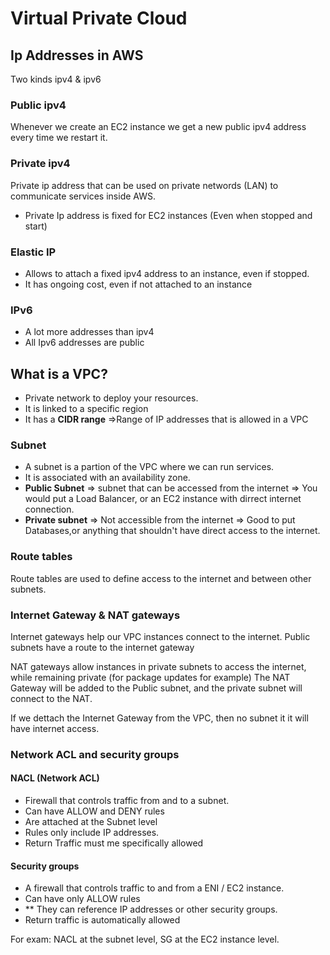 # Virtual Private Cloud

## Ip Addresses in AWS
Two kinds ipv4 & ipv6

### Public ipv4
Whenever we create an EC2 instance we get a new public ipv4 address every time we restart it.

### Private ipv4
Private ip address that can be used on private networds (LAN) to communicate services inside AWS.
- Private Ip address is fixed for EC2 instances (Even when stopped and start)

### Elastic IP
- Allows to attach a fixed ipv4 address to an instance, even if stopped.
- It has ongoing cost, even if not attached to an instance 

### IPv6
- A lot more addresses than ipv4
- All Ipv6 addresses are public

## What is a VPC?
- Private network to deploy your resources.
- It is linked to a specific region
- It has a **CIDR range** =>Range of IP addresses that is allowed in a VPC

### Subnet
- A subnet is a partion of the VPC where we can run services.
- It is associated with an availability zone.
- **Public Subnet** => subnet that can be accessed from the internet => You would put a Load Balancer, or an EC2 instance with dirrect internet connection.
- **Private subnet** => Not accessible from the internet => Good to put Databases,or anything that shouldn't have direct access to the internet.

### Route tables
Route tables are used to define access to the internet and between other subnets.

### Internet Gateway & NAT gateways
Internet gateways help our VPC instances connect to the internet. 
Public subnets have a route to the internet gateway

NAT gateways allow instances in private subnets to access the internet, while remaining private (for package updates for example)
The NAT Gateway will be added to the Public subnet, and the private subnet will connect to the NAT.

If we dettach the Internet Gateway from the VPC, then no subnet it it will have internet access.

### Network ACL and security groups

#### NACL (Network ACL)
- Firewall that controls traffic from and to a subnet.
- Can have ALLOW and DENY rules
- Are attached at the Subnet level
- Rules only include IP addresses.
- Return Traffic must me specifically allowed

#### Security groups
- A firewall that controls traffic to and from a ENI / EC2 instance.
- Can have only ALLOW rules
- ** They can reference IP addresses or other security groups.
- Return traffic is automatically allowed

For exam: NACL at the subnet level, SG at the EC2 instance level.